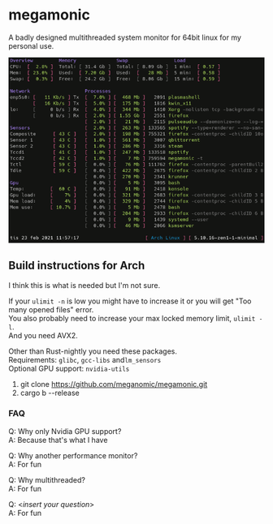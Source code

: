 # megamonic
A badly designed multithreaded system monitor for 64bit linux for my personal use.

![Screenshot](screenshot.png)

## Build instructions for Arch
I think this is what is needed but I'm not sure.

If your `ulimit -n` is low you might have to increase it or you will get "Too many opened files" error.  
You also probably need to increase your max locked memory limit, `ulimit -l`.  
And you need AVX2.

Other than Rust-nightly you need these packages.  
Requirements: `glibc`, `gcc-libs` and`lm_sensors`  
Optional GPU support: `nvidia-utils`  

1. git clone https://github.com/meganomic/megamonic.git
2. cargo b --release

### FAQ

Q: Why only Nvidia GPU support?  
A: Because that's what I have

Q: Why another performance monitor?  
A: For fun

Q: Why multithreaded?  
A: For fun

Q: <*insert your question*>  
A: For fun
